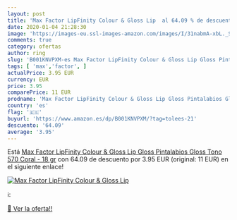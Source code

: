 ```yaml
---
layout: post
title: 'Max Factor LipFinity Colour & Gloss Lip  al 64.09 % de descuento'
date: 2020-01-04 21:28:30
image: 'https://images-eu.ssl-images-amazon.com/images/I/31nabmA-xbL._SL200_.jpg'
comments: true
category: ofertas
author: ring
slug: 'B001KNVPXM-es Max Factor LipFinity Colour & Gloss Lip Gloss Pintalabios...'
tags: [ 'max','factor', ]
actualPrice: 3.95 EUR
currency: EUR
price: 3.95
comparePrice: 11 EUR
prodname: 'Max Factor LipFinity Colour & Gloss Lip Gloss Pintalabios Gloss Tono 570 Coral - 18 gr'
country: 'es'
flag: '🇪🇸'
buyurl: 'https://www.amazon.es/dp/B001KNVPXM/?tag=tolees-21'
descuento: '64.09'
average: '3.95'
---
```


Está [Max Factor LipFinity Colour & Gloss Lip Gloss Pintalabios Gloss Tono 570 Coral - 18 gr](https://www.amazon.es/dp/B001KNVPXM/?tag=tolees-21) con 64.09 de descuento por 3.95 EUR (original: 11 EUR) en el siguiente enlace!

[![Max Factor LipFinity Colour & Gloss Lip ](https://images-eu.ssl-images-amazon.com/images/I/31nabmA-xbL._SL200_.jpg)](https://www.amazon.es/dp/B001KNVPXM/?tag=tolees-21)

ℹ️:


[🛒 Ver la oferta!!](https://www.amazon.es/dp/B001KNVPXM/?tag=tolees-21)
